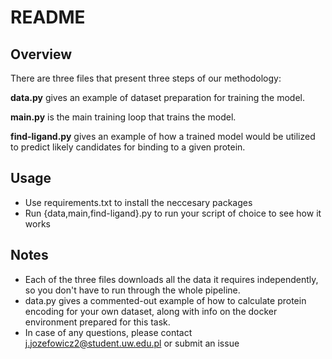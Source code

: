 # README

## Overview
There are three files that present three steps of our methodology:

**data.py** gives an example of dataset preparation for training the model.

**main.py** is the main training loop that trains the model.

**find-ligand.py** gives an example of how a trained model would be utilized to predict likely candidates for 
binding to a given protein.

## Usage
- Use requirements.txt to install the neccesary packages
- Run {data,main,find-ligand}.py to run your script of choice to see how it works

## Notes
- Each of the three files downloads all the data it requires independently, so you don't have to run through the whole pipeline.
- data.py gives a commented-out example of how to calculate protein encoding for your own dataset, along with info on the 
docker environment prepared for this task.
- In case of any questions, please contact j.jozefowicz2@student.uw.edu.pl or submit an issue
